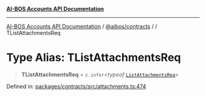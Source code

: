 [**AI-BOS Accounts API Documentation**](../../../README.md)

***

[AI-BOS Accounts API Documentation](../../../README.md) / [@aibos/contracts](../README.md) / [](../README.md) / TListAttachmentsReq

# Type Alias: TListAttachmentsReq

> **TListAttachmentsReq** = `z.infer`\<*typeof* [`ListAttachmentsReq`](../variables/ListAttachmentsReq.md)\>

Defined in: [packages/contracts/src/attachments.ts:474](https://github.com/pohlai88/accounts/blob/48103fb36d28b2b9bfb33472b6de2f719773cde9/packages/contracts/src/attachments.ts#L474)
